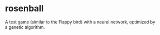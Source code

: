 # rosenball
A test game (similar to the Flappy bird) with a neural network, optimized by a genetic algorithm.
